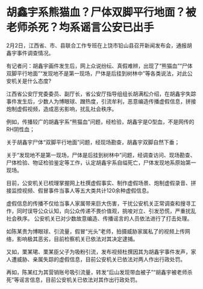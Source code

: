 # 胡鑫宇系熊猫血？尸体双脚平行地面？被老师杀死？均系谣言公安已出手

2月2日，江西省、市、县联合工作专班在上饶市铅山县召开新闻发布会，通报胡鑫宇事件调查情况。

有记者问：胡鑫宇画件发生后，网上众说纷纭、真假难辨，出现了“熊猫血”“尸体双脚平行地面”“发现地不是第一现场，尸体是后挂到树林中”等各类说法，对此公安机关是什么态度?

江西省公安厅党委委员、副厅长，省公安厅指导组组长胡满松介绍，在胡鑫宇失踪事件发生后，少数人为博眼球、蹭热度，引流牟利，恶意编造传播虚假信息，拼接炮制虚假视频，造成恶劣影响，扰乱社会秩序。

例如，传播较广的胡鑫宇系“熊猫血”问题，经检验，胡鑫宇是O型血，不是网传的RH阴性血；

关于胡鑫宇尸体“双脚平行地面”问题，经现场勘查，胡鑫宇双脚自然下垂；

关于“发现地不是第一现场，尸体是后挂到树林中”问题，经调查访问、现场勘查、尸体检验、物证检验鉴定等工作，认定胡鑫宇系自缢死亡，尸体发现地系原始第一现场。

目前，公安机关已梳理掌握网上杜撰虚假事实、制作虚假场景、炮制虚假录音、拼接监控视频、假冒事件当事人等五大类共计120余种虚假信息。

虚假信息的传播不仅给当事人家属带来巨大伤害，干扰公安机关正常调查和搜寻工作，同时误导公众认知，向公众传递不畏价值观，挑唆对立、引发恐慌，严重扰乱社会秩序。
公安机关已对少数故意编造、传播谣言的人员依法进行了打击处理。

如陈某贵为博眼球、引流量，假冒“光头”老师，拍摄威胁家属私了的视频上传网络，影响极其恶劣，目前检察机关已依法对其决定逮捕。

又如，栗某珺、栗某臣父子为吸粉引流，发布视频杜撰因其为胡鑫宇事件发声，家人遭威胁、亲属失踪的虚假信息，目前公安机关已依法对两人作出行政处罚。

再如，陈某红为其营销账号吸引流量，转发“后山发现带血被子”“胡鑫宇被老师杀死”等谣言信息，目前公安机关已依法对其作出行政处罚。

